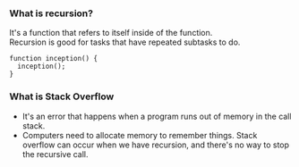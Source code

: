 ### What is recursion?

It's a function that refers to itself inside of the function. <br/>
Recursion is good for tasks that have repeated subtasks to do.

```
function inception() {
  inception();
}
```

### What is Stack Overflow

- It's an error that happens when a program runs out of memory in the call stack.
- Computers need to allocate memory to remember things. Stack overflow can occur when we have recursion, and there's no way to stop the recursive call.
